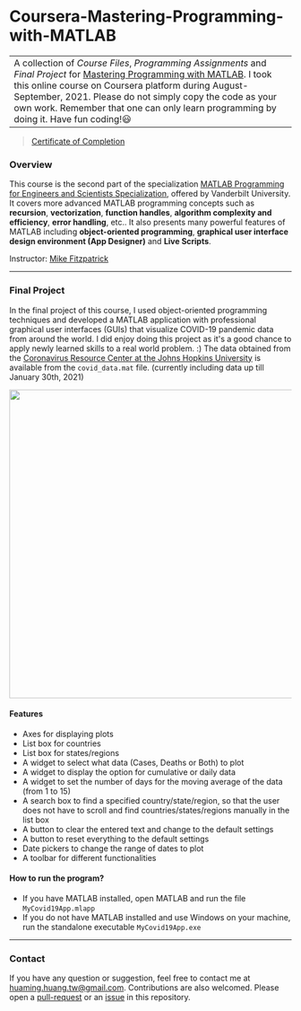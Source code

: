 Coursera-Mastering-Programming-with-MATLAB
==========================================

<table>
<tr>
<td>
A collection of <i>Course Files</i>, <i>Programming Assignments</i> and <i>Final Project</i> for <a href="https://www.coursera.org/learn/advanced-matlab-programming?specialization=matlab-programming-engineers-scientists">Mastering Programming with MATLAB</a>.
I took this online course on Coursera platform during August-September, 2021.
Please do not simply copy the code as your own work.
Remember that one can only learn programming by doing it.
Have fun coding!😃
</td>
</tr>
</table>

> [Certificate of Completion](https://www.coursera.org/account/accomplishments/certificate/D44X4J9UFN9X)

### Overview
This course is the second part of the specialization [MATLAB Programming for Engineers and Scientists Specialization](https://www.coursera.org/specializations/matlab-programming-engineers-scientists), offered by Vanderbilt University.
It covers more advanced MATLAB programming concepts such as **recursion**, **vectorization**, **function handles**, **algorithm complexity and efficiency**, **error handling**, etc..
It also presents many powerful features of MATLAB including **object-oriented programming**, **graphical user interface design environment (App Designer)** and **Live Scripts**.

Instructor: [Mike Fitzpatrick](https://www.coursera.org/instructor/mikefitzpatrick)

---

### Final Project

In the final project of this course, I used object-oriented programming techniques and developed a MATLAB application with professional graphical user interfaces (GUIs) that visualize COVID-19 pandemic data from around the world.
I did enjoy doing this project as it's a good chance to apply newly learned skills to a real world problem. :)
The data obtained from the [Coronavirus Resource Center at the Johns Hopkins University](https://coronavirus.jhu.edu/map.html) is available from the `covid_data.mat` file. (currently including data up till January 30th, 2021)

<p align="center">
  <img width="550" src="https://user-images.githubusercontent.com/43208378/133851704-f66f1b1a-3933-4ed8-bb36-a9be46748bce.png">
</p>

#### Features
- Axes for displaying plots
- List box for countries
- List box for states/regions
- A widget to select what data (Cases, Deaths or Both) to plot
- A widget to display the option for cumulative or daily data
- A widget to set the number of days for the moving average of the data (from 1 to 15)
- A search box to find a specified country/state/region, so that the user does not have to scroll and find countries/states/regions manually in the list box
- A button to clear the entered text and change to the default settings
- A button to reset everything to the default settings
- Date pickers to change the range of dates to plot
- A toolbar for different functionalities

#### How to run the program?
- If you have MATLAB installed, open MATLAB and run the file `MyCovid19App.mlapp`
- If you do not have MATLAB installed and use Windows on your machine, run the standalone executable `MyCovid19App.exe`

---

### Contact
If you have any question or suggestion, feel free to contact me at huaming.huang.tw@gmail.com. Contributions are also welcomed. Please open a [pull-request](https://github.com/hmhuang0501/Coursera-Mastering-Programming-with-MATLAB/compare) or an [issue](https://github.com/hmhuang0501/Coursera-Mastering-Programming-with-MATLAB/issues/new) in this repository.
